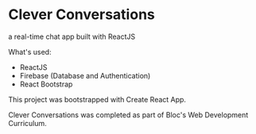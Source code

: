 # Clever Conversations
a real-time chat app built with ReactJS

What's used:
* ReactJS
* Firebase (Database and Authentication)
* React Bootstrap

This project was bootstrapped with Create React App.

Clever Conversations was completed as part of Bloc's Web Development Curriculum.

